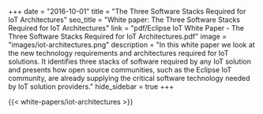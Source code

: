 +++
date = "2016-10-01"
title = "The Three Software Stacks Required for IoT Architectures"
seo_title = "White paper: The Three Software Stacks Required for IoT Architectures"
link = "pdf/Eclipse IoT White Paper - The Three Software Stacks Required for IoT Architectures.pdf"
image = "images/iot-architectures.png"
description = "In this white paper we look at the new technology requirements and architectures required for IoT solutions. It identifies three stacks of software required by any IoT solution and presents how open source communities, such as the Eclipse IoT community, are already supplying the critical software technology needed by IoT solution providers."
hide_sidebar = true
+++

{{< white-papers/iot-architectures >}}